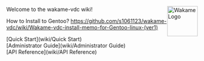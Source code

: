 Welcome to the wakame-vdc wiki!<img src="wiki/images/wakame-logo.png" alt="Wakame Logo" width="80" height="80" style="float:right" /> 

How to Install to Gentoo?
https://github.com/s1061123/wakame-vdc/wiki/Wakame-vdc-install-memo-for-Gentoo-linux-(ver1)

[Quick Start](wiki/Quick Start)  
[Administrator Guide](wiki/Administrator Guide)  
[API Reference](wiki/API Reference)  

